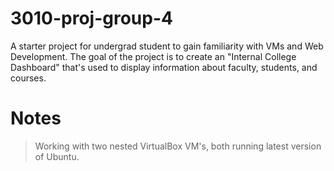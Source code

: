 # 3010-proj-group-4
A starter project for undergrad student to gain familiarity with VMs and Web Development. The goal of the project is to create an "Internal College Dashboard" that's used to display information about faculty, students, and courses.

# Notes
> Working with two nested VirtualBox VM's, both running latest version of Ubuntu.
